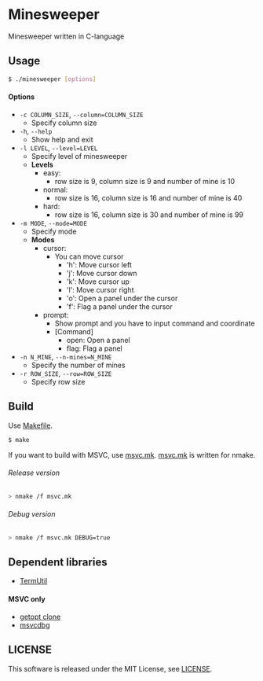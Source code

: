 Minesweeper
===========

Minesweeper written in C-language


## Usage

```sh
$ ./minesweeper [options]
```

#### Options

- ```-c COLUMN_SIZE```, ```--column=COLUMN_SIZE```
  - Specify column size
- ```-h```, ```--help```
  - Show help and exit
- ```-l LEVEL```, ```--level=LEVEL```
  - Specify level of minesweeper
  - **Levels**
    - easy:
      - row size is 9,  column size is 9  and number of mine is 10
    - normal:
      - row size is 16, column size is 16 and number of mine is 40
    - hard:
      - row size is 16, column size is 30 and number of mine is 99
- ```-m MODE```, ```--mode=MODE```
  - Specify mode
  - **Modes**
    - cursor:
      - You can move cursor
        - 'h': Move cursor left
        - 'j': Move cursor down
        - 'k': Move cursor up
        - 'l': Move cursor right
        - 'o': Open a panel under the cursor
        - 'f': Flag a panel under the cursor
    - prompt:
      - Show prompt and you have to input command and coordinate
      - [Command]
        - open: Open a panel
        - flag: Flag a panel
- ```-n N_MINE```, ```--n-mines=N_MINE```
  - Specify the number of mines
- ```-r ROW_SIZE```, ```--row=ROW_SIZE```
  - Specify row size



## Build

Use [Makefile](Makefile).

```sh
$ make
```

If you want to build with MSVC, use [msvc.mk](msvc.mk).
[msvc.mk](msvc.mk) is written for nmake.

###### Release version

```sh
> nmake /f msvc.mk
```

###### Debug version

```sh
> nmake /f msvc.mk DEBUG=true
```


## Dependent libraries

- [TermUtil](https://github.com/koturn/TermUtil)

#### MSVC only

- [getopt clone](https://github.com/koturn/getopt)
- [msvcdbg](https://github.com/koturn/msvcdbg)


## LICENSE

This software is released under the MIT License, see [LICENSE](LICENSE).
